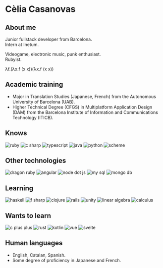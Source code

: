 # Cèlia Casanovas
## About me
Junior fullstack developer from Barcelona.  
Intern at Inetum.

Videogame, electronic music, punk enthusiast.  
Rubyist.  

λf.(λx.f (x x))(λx.f (x x))

## Academic training
- Major in Translation Studies (Japanese, French) from the Autonomous University of Barcelona (UAB).
- Higher Technical Degree (CFGS) in Multiplatform Application Design (DAM) from the Barcelona Institute of Information and Communications Technology (ITICB).

## Knows
![ruby](https://img.shields.io/badge/Ruby-CC342D?logo=ruby)
![c sharp](https://img.shields.io/badge/C%23-239120?logo=c-sharp)
![typescript](https://img.shields.io/badge/TypeScript-3178C6?logo=typescript&logoColor=white)
![java](https://img.shields.io/badge/Java-red?logo=buymeacoffee&logoColor=white)
![python](https://img.shields.io/badge/Python-3776AB?logo=python&logoColor=white)
![scheme](https://img.shields.io/badge/Scheme-9F1D20?logo=racket&logoColor=white)

## Other technologies
![dragon ruby](https://img.shields.io/badge/DragonRuby-CC342D?logo=ruby)
![angular](https://img.shields.io/badge/Angular-DD0031?logo=angular&logoColor=white)
![node dot js](https://img.shields.io/badge/Node.js-339933?logo=node.js&logoColor=white)
![my sql](https://img.shields.io/badge/MySQL-4479A1?logo=mysql&logoColor=white)
![mongo db](https://img.shields.io/badge/MongoDB-47A248?logo=mongodb&logoColor=white)

## Learning
![haskell](https://img.shields.io/badge/Haskell-5D4F85?logo=haskell&logoColor=white)
![f sharp](https://img.shields.io/badge/F%23-378BBA?logo=f-sharp&logoColor=white)
![clojure](https://img.shields.io/badge/Clojure-5881D8?logo=clojure&logoColor=white)
![rails](https://img.shields.io/badge/Rails-CC0000?logo=ruby-on-rails&logoColor=white)
![unity](https://img.shields.io/badge/Unity-FFFFFF?logo=unity&logoColor=black)
![linear algebra](https://img.shields.io/badge/Linear_algebra-red)
![calculus](https://img.shields.io/badge/Calculus-purple)


## Wants to learn
![c plus plus](https://img.shields.io/badge/C%2B%2B-00599C?logo=cplusplus&logoColor=white)
![rust](https://img.shields.io/badge/Rust-000000?logo=rust&logoColor=white)
![kotlin](https://img.shields.io/badge/Kotlin-7F52FF?logo=kotlin&logoColor=white)
![vue](https://img.shields.io/badge/Vue.js-4FC08D?logo=vuedotjs&logoColor=white)
![svelte](https://img.shields.io/badge/Svelte-FF3E00?logo=svelte&logoColor=white)

## Human languages
- English, Catalan, Spanish.  
- Some degree of proficiency in Japanese and French.
